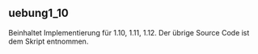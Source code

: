 ## uebung1_10


Beinhaltet Implementierung für 1.10, 1.11, 1.12.
Der übrige Source Code ist dem Skript entnommen.